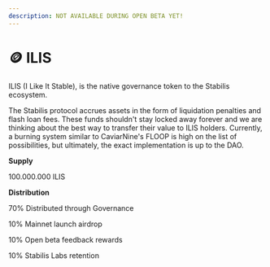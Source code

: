 ```yaml
---
description: NOT AVAILABLE DURING OPEN BETA YET!
---
```


# 🪙 ILIS

ILIS (I Like It Stable), is the native governance token to the Stabilis ecosystem.&#x20;

The Stabilis protocol accrues assets in the form of liquidation penalties and flash loan fees. These funds shouldn't stay locked away forever and we are thinking about the best way to transfer their value to ILIS holders. Currently, a burning system similar to CaviarNine's FLOOP is high on the list of possibilities, but ultimately, the exact implementation is up to the DAO.

**Supply**

100.000.000 ILIS

**Distribution**

70% Distributed through Governance

10% Mainnet launch airdrop

10% Open beta feedback rewards

10% Stabilis Labs retention
